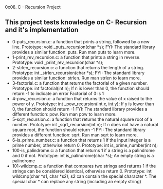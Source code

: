0x08. C - Recursion Project
## This project tests knowledge on C- Recursion and it's implementation

* 0-puts_recursion.c: a function that prints a string, followed by a new line.
Prototype: void _puts_recursion(char *s);
FYI: The standard library provides a similar function: puts. Run man puts to learn more.
* 1-print_rev_recursion.c: a function that prints a string in reverse.
Prototype: void _print_rev_recursion(char *s);
* 2-strlen_recursion.c: a function that returns the length of a string.
Prototype: int _strlen_recursion(char *s);
FYI: The standard library provides a similar function: strlen. Run man strlen to learn more.
* 3-factorial.c: a function that returns the factorial of a given number.
Prototype: int factorial(int n);
If n is lower than 0, the function should return -1 to indicate an error
Factorial of 0 is 1
* 4-pow_recursion.c:  a function that returns the value of x raised to the power of y.
Prototype: int _pow_recursion(int x, int y);
If y is lower than 0, the function should return -1
FYI: The standard library provides a different function: pow. Run man pow to learn more.
* 5-sqrt_recursion.c: a function that returns the natural square root of a number.
Prototype: int _sqrt_recursion(int n);
If n does not have a natural square root, the function should return -1
FYI: The standard library provides a different function: sqrt. Run man sqrt to learn more.
* 6-is_prime_number.c: a function that returns 1 if the input integer is a prime number, otherwise return 0.
Prototype: int is_prime_number(int n);
* 100-is_palindrome.c: a function that returns 1 if a string is a palindrome and 0 if not.
Prototype: int is_palindrome(char *s);
An empty string is a palindrome
* 101-wildcmp.c:  a function that compares two strings and returns 1 if the strings can be considered identical, otherwise return 0.
Prototype: int wildcmp(char *s1, char *s2);
s2 can contain the special character *.
The special char * can replace any string (including an empty string)
